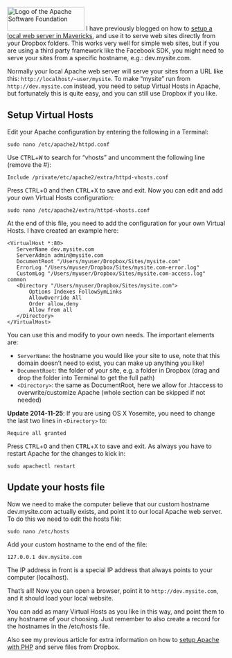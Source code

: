<img class="floatleft" src="https://www.apache.org/images/feather.png" alt="Logo of the Apache Software Foundation" height="55" width="178"> I have previously blogged on how to [setup a local web server in Mavericks](setup-local-web-server-apache-php-macos-x-mavericks.html), and use it to serve web sites directly from your Dropbox folders. This works very well for simple web sites, but if you are using a third party framework like the Facebook SDK, you might need to serve your sites from a specific hostname, e.g.: dev.mysite.com.

<!-- more-->

Normally your local Apache web server will serve your sites from a URL like this: `http://localhost/~user/mysite`. To make “mysite” run from `http://dev.mysite.com` instead, you need to setup Virtual Hosts in Apache, but fortunately this is quite easy, and you can still use Dropbox if you like.

## Setup Virtual Hosts

Edit your Apache configuration by entering the following in a Terminal:

`sudo nano /etc/apache2/httpd.conf`

Use <kbd>CTRL</kbd>+<kbd>W</kbd> to search for “vhosts” and uncomment the following line (remove the #):

`Include /private/etc/apache2/extra/httpd-vhosts.conf`

Press <kbd>CTRL</kbd>+<kbd>O</kbd> and then <kbd>CTRL</kbd>+<kbd>X</kbd> to save and exit. Now you can edit and add your own Virtual Hosts configuration:

`sudo nano /etc/apache2/extra/httpd-vhosts.conf`

At the end of this file, you need to add the configuration for your own Virtual Hosts. I have created an example here:

    <VirtualHost *:80>
       ServerName dev.mysite.com
       ServerAdmin admin@mysite.com
       DocumentRoot "/Users/myuser/Dropbox/Sites/mysite.com"
       ErrorLog "/Users/myuser/Dropbox/Sites/mysite.com-error.log"
       CustomLog "/Users/myuser/Dropbox/Sites/mysite.com-access.log" common
       <Directory "/Users/myuser/Dropbox/Sites/mysite.com">
           Options Indexes FollowSymLinks
           AllowOverride All
           Order allow,deny
           Allow from all
       </Directory>
    </VirtualHost>

You can use this and modify to your own needs. The important elements are:

* `ServerName`: the hostname you would like your site to use, note that this domain doesn’t need to exist, you can make up anything you like!
* `DocumentRoot`: the folder of your site, e.g. a folder in Dropbox (drag and drop the folder into Terminal to get the full path)
* `<Directory>`: the same as DocumentRoot, here we allow for .htaccess to overwrite/customize Apache (whole section can be skipped if not needed)

__Update 2014-11-25__: If you are using OS X Yosemite, you need to change the last two lines in `<Directory>` to:

`Require all granted`

Press <kbd>CTRL</kbd>+<kbd>O</kbd> and then <kbd>CTRL</kbd>+<kbd>X</kbd> to save and exit. As always you have to restart Apache for the changes to kick in:

`sudo apachectl restart`

## Update your hosts file

Now we need to make the computer believe that our custom hostname dev.mysite.com actually exists, and point it to our local Apache web server. To do this we need to edit the hosts file:

`sudo nano /etc/hosts`

Add your custom hostname to the end of the file:

`127.0.0.1 dev.mysite.com`

The IP address in front is a special IP address that always points to your computer (localhost).

That’s all! Now you can open a browser, point it to `http://dev.mysite.com`, and it should load your local website.

You can add as many Virtual Hosts as you like in this way, and point them to any hostname of your choosing. Just remember to also create a record for the hostnames in the /etc/hosts file.

Also see my previous article for extra information on how to [setup Apache with PHP](setup-local-web-server-apache-php-macos-x-mavericks.html) and serve files from Dropbox.
